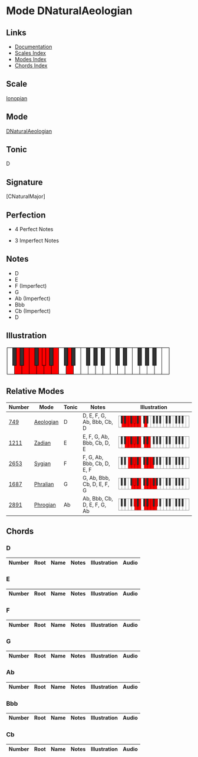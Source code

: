 # Mode DNaturalAeologian

## Links

- [Documentation](index.md)
- [Scales Index](Scales.md)
- [Modes Index](Modes.md)
- [Chords Index](Chords.md)

## Scale

[Ionopian](ScaleIonopian.md)

## Mode

[DNaturalAeologian](ModeDNaturalAeologian.md)

## Tonic

D

## Signature

[CNaturalMajor]

## Perfection

 - 4 Perfect Notes

 - 3 Imperfect Notes

## Notes

- D
- E
- F (Imperfect)
- G
- Ab (Imperfect)
- Bbb
- Cb (Imperfect)
- D

## Illustration

![DNaturalAeologian](ModeDNaturalAeologian.png)

## Relative Modes

| Number | Mode | Tonic | Notes | Illustration |
|--------|------|-------|-------|--------------|
| [749](https://ianring.com/musictheory/scales/749) | [Aeologian](ModeAeologian.md) | D | D, E, F, G, Ab, Bbb, Cb, D | ![DNaturalAeologian](ModeDNaturalAeologian.png) |
| [1211](https://ianring.com/musictheory/scales/1211) | [Zadian](ModeZadian.md) | E | E, F, G, Ab, Bbb, Cb, D, E | ![ENaturalZadian](ModeENaturalZadian.png) |
| [2653](https://ianring.com/musictheory/scales/2653) | [Sygian](ModeSygian.md) | F | F, G, Ab, Bbb, Cb, D, E, F | ![FNaturalSygian](ModeFNaturalSygian.png) |
| [1687](https://ianring.com/musictheory/scales/1687) | [Phralian](ModePhralian.md) | G | G, Ab, Bbb, Cb, D, E, F, G | ![GNaturalPhralian](ModeGNaturalPhralian.png) |
| [2891](https://ianring.com/musictheory/scales/2891) | [Phrogian](ModePhrogian.md) | Ab | Ab, Bbb, Cb, D, E, F, G, Ab | ![AFlatPhrogian](ModeAFlatPhrogian.png) |

## Chords

### D

| Number | Root | Name | Notes | Illustration | Audio |
|--------|------|------|-------|--------------|-------|

### E

| Number | Root | Name | Notes | Illustration | Audio |
|--------|------|------|-------|--------------|-------|

### F

| Number | Root | Name | Notes | Illustration | Audio |
|--------|------|------|-------|--------------|-------|

### G

| Number | Root | Name | Notes | Illustration | Audio |
|--------|------|------|-------|--------------|-------|

### Ab

| Number | Root | Name | Notes | Illustration | Audio |
|--------|------|------|-------|--------------|-------|

### Bbb

| Number | Root | Name | Notes | Illustration | Audio |
|--------|------|------|-------|--------------|-------|

### Cb

| Number | Root | Name | Notes | Illustration | Audio |
|--------|------|------|-------|--------------|-------|

